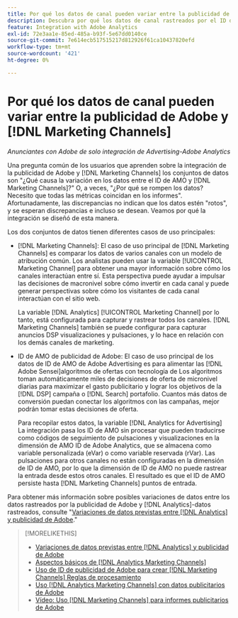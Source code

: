 ```yaml
---
title: Por qué los datos de canal pueden variar entre la publicidad de Adobe y [!DNL Marketing Channels]
description: Descubra por qué los datos de canal rastreados por el ID de AMO pueden variar de los datos de canal rastreados por [!DNL Analytics Marketing Channels].
feature: Integration with Adobe Analytics
exl-id: 72e3aa1e-85ed-485a-b93f-5e67dd0140ce
source-git-commit: 7e614ecb517515217d812926f61ca10437820efd
workflow-type: tm+mt
source-wordcount: '421'
ht-degree: 0%

---
```


# Por qué los datos de canal pueden variar entre la publicidad de Adobe y [!DNL Marketing Channels]

*Anunciantes con Adobe de solo integración de Advertising-Adobe Analytics*

Una pregunta común de los usuarios que aprenden sobre la integración de la publicidad de Adobe y [!DNL Marketing Channels] los conjuntos de datos son &quot;¿Qué causa la variación en los datos entre el ID de AMO y [!DNL Marketing Channels]?&quot; O, a veces, &quot;¿Por qué se rompen los datos? Necesito que todas las métricas coincidan en los informes&quot;. Afortunadamente, las discrepancias no indican que los datos estén &quot;rotos&quot;, y se esperan discrepancias e incluso se desean. Veamos por qué la integración se diseñó de esta manera.

Los dos conjuntos de datos tienen diferentes casos de uso principales:

* [!DNL Marketing Channels]: El caso de uso principal de [!DNL Marketing Channels] es comparar los datos de varios canales con un modelo de atribución común. Los analistas pueden usar la variable [!UICONTROL Marketing Channel] para obtener una mayor información sobre cómo los canales interactúan entre sí. Esta perspectiva puede ayudar a impulsar las decisiones de macronivel sobre cómo invertir en cada canal y puede generar perspectivas sobre cómo los visitantes de cada canal interactúan con el sitio web.

   La variable [!DNL Analytics] [!UICONTROL Marketing Channel] por lo tanto, está configurada para capturar y rastrear todos los canales. [!DNL Marketing Channels] también se puede configurar para capturar anuncios DSP visualizaciones y pulsaciones, y lo hace en relación con los demás canales de marketing.

* ID de AMO de publicidad de Adobe: El caso de uso principal de los datos de ID de AMO de Adobe Advertising es para alimentar las [!DNL Adobe Sensei]algoritmos de ofertas con tecnología de Los algoritmos toman automáticamente miles de decisiones de oferta de micronivel diarias para maximizar el gasto publicitario y lograr los objetivos de la [!DNL DSP] campaña o [!DNL Search] portafolio. Cuantos más datos de conversión puedan conectar los algoritmos con las campañas, mejor podrán tomar estas decisiones de oferta.

   Para recopilar estos datos, la variable [!DNL Analytics for Advertising] La integración pasa los ID de AMO sin procesar que pueden traducirse como códigos de seguimiento de pulsaciones y visualizaciones en la dimensión de AMO ID de Adobe Analytics, que se almacena como variable personalizada (eVar) o como variable reservada (rVar). Las pulsaciones para otros canales no están configuradas en la dimensión de ID de AMO, por lo que la dimensión de ID de AMO no puede rastrear la entrada desde estos otros canales. El resultado es que el ID de AMO persiste hasta [!DNL Marketing Channels] puntos de entrada.

Para obtener más información sobre posibles variaciones de datos entre los datos rastreados por la publicidad de Adobe y [!DNL Analytics]-datos rastreados, consulte &quot;[Variaciones de datos previstas entre [!DNL Analytics] y publicidad de Adobe](../data-variances.md).&quot;

>[!MORELIKETHIS]
>
>* [Variaciones de datos previstas entre [!DNL Analytics] y publicidad de Adobe](/help/integrations/analytics/data-variances.md)
>* [Aspectos básicos de [!DNL Analytics Marketing Channels]](mc-overview.md)
>* [Uso de ID de publicidad de Adobe para crear [!DNL Marketing Channels] Reglas de procesamiento](mc-ids.md)
>* [Uso [!DNL Analytics Marketing Channels] con datos publicitarios de Adobe](mc-ac-data.md)
>* [Vídeo: Uso [!DNL Marketing Channels] para informes publicitarios de Adobe](https://experienceleague.adobe.com/docs/advertising-learn/tutorials/analytics/analytics-reporting-a4adc.html)

